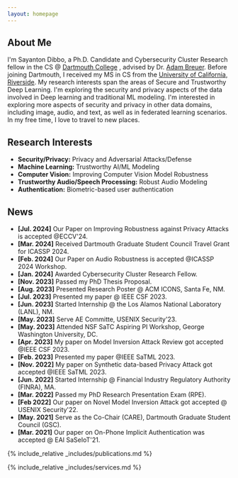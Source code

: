 ```yaml
---
layout: homepage
---
```


## About Me

I'm Sayanton Dibbo, a Ph.D. Candidate and Cybersecurity Cluster Research fellow in the CS @ <a href="https://web.cs.dartmouth.edu/">Dartmouth College</a> , advised by Dr. <a href="https://www.adambreuer.com/">Adam Breuer</a>. Before joining Dartmouth, I received my MS in CS from the <a href="https://www1.cs.ucr.edu//">University of California, Riverside</a>. 
My research interests span the areas of Secure and Trustworthy Deep Learning.  I'm exploring the security and privacy aspects of the data involved in Deep learning and traditional ML modeling. I'm interested in exploring more aspects of security and privacy in other data domains, including image, audio, and text, as well as in federated learning scenarios.
In my free time, I love to travel to new places.


## Research Interests

- **Security/Privacy:** Privacy and Adversarial Attacks/Defense
- **Machine Learning:** Trustworthy AI/ML Modeling
- **Computer Vision:** Improving Computer Vision Model Robustness
- **Trustworthy Audio/Speech Processing:** Robust Audio Modeling
- **Authentication:** Biometric-based user authentication


## News

- **[Jul. 2024]** Our Paper on Improving Robustness against Privacy Attacks is accepted @ECCV'24.
- **[Mar. 2024]** Received Dartmouth Graduate Student Council Travel Grant for ICASSP 2024.
- **[Feb. 2024]** Our Paper on Audio Robustness is accepted @ICASSP 2024 Workshop.
- **[Jan. 2024]** Awarded Cybersecurity Cluster Research Fellow.
- **[Nov. 2023]** Passed my PhD Thesis Proposal.
- **[Aug. 2023]** Presented Research Poster @ ACM ICONS, Santa Fe, NM.
- **[Jul. 2023]** Presented my paper @ IEEE CSF 2023.
- **[Jun. 2023]** Started Internship @ the Los Alamos National Laboratory (LANL), NM.
- **[May. 2023]** Serve AE Committe, USENIX Security'23.
- **[May. 2023]** Attended NSF SaTC Aspiring PI Workshop, George Washington University, DC.
- **[Apr. 2023]** My paper on Model Inversion Attack Review got accepted @IEEE CSF 2023.
- **[Feb. 2023]** Presented my paper @IEEE SaTML 2023.
- **[Nov. 2022]** My paper on Synthetic data-based Privacy Attack got accepted @IEEE SaTML 2023.
- **[Jun. 2022]** Started Internship @ Financial Industry Regulatory Authority (FINRA), MA.
- **[Mar. 2022]** Passed my PhD Research Presentation Exam (RPE).
- **[Feb 2022]** Our paper on Novel Model Inversion Attack got accepted @ USENIX Security'22.
- **[May. 2021]** Serve as the Co-Chair (CARE), Dartmouth Graduate Student Council (GSC).
- **[Mar. 2021]** Our paper on On-Phone Implicit Authentication was accepted @ EAI SaSeIoT'21.


{% include_relative _includes/publications.md %}

{% include_relative _includes/services.md %}
